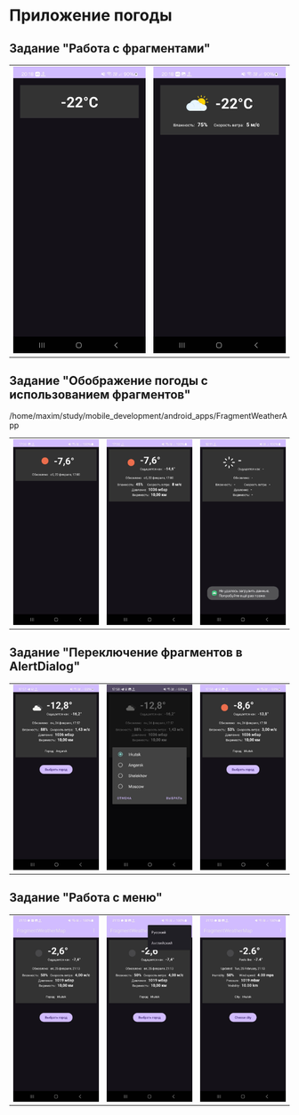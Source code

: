 # Приложение погоды

## Задание "Работа с фрагментами"

<table>
    <tr>
        <td><img src="images/1_1.jpg" width=360></td>
        <td><img src="images/1_2.jpg" width=360></td>
    </tr>
</table>

## Задание "Обображение погоды с использованием фрагментов"

<table>
    <tr>/home/maxim/study/mobile_development/android_apps/FragmentWeatherApp
        <td><img src="images/2_1.jpg" width=360></td>
        <td><img src="images/2_2.jpg" width=360></td>
        <td><img src="images/2_3.jpg" width=360></td>
    </tr>
</table>

## Задание "Переключение фрагментов в AlertDialog"

<table>
    <tr>
        <td><img src="images/3_1.jpg" width=360></td>
        <td><img src="images/3_2.jpg" width=360></td>
        <td><img src="images/3_3.jpg" width=360></td>
    </tr>
</table>

## Задание "Работа с меню"

<table>
    <tr>
        <td><img src="images/4_1.jpg" width=360></td>
        <td><img src="images/4_2.jpg" width=360></td>
        <td><img src="images/4_3.jpg" width=360></td>
    </tr>
</table>